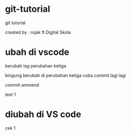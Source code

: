 # git-tutorial
git tutorial

created by : rojak
ft Digital Skola


# ubah di vscode
berubah lag
perubahan ketiga

bingung berubah di perubahan ketiga
coba commit lagi
lagi

commit ammend


test 1
 # diubah di VS code
 cek 1

